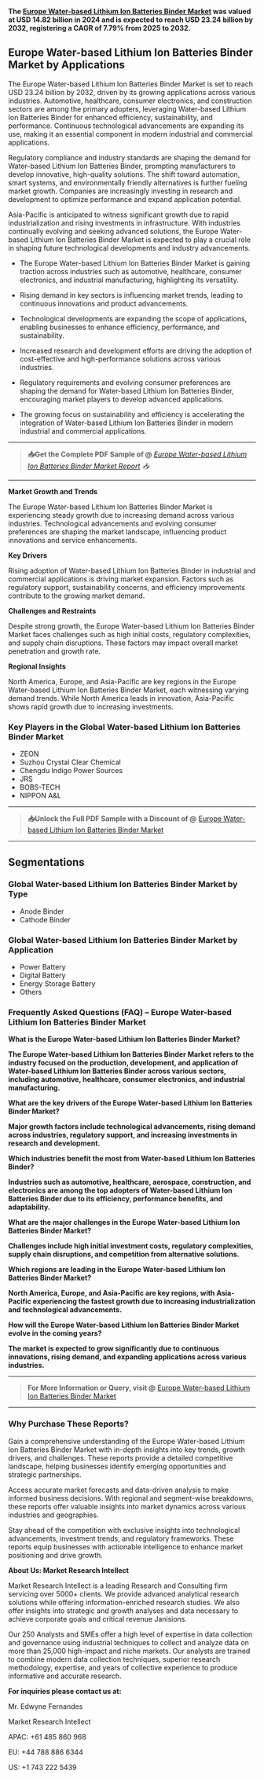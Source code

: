 <p><strong>The <a href="https://www.marketresearchintellect.com/download-sample/?rid=924463&amp;utm_source=Pulse-April-Europe&amp;utm_medium=852">Europe Water-based Lithium Ion Batteries Binder Market</a> was valued at USD 14.82 billion in 2024 and is expected to reach USD 23.24 billion by 2032, registering a CAGR of 7.79% from 2025 to 2032.</strong></p><h2>Europe Water-based Lithium Ion Batteries Binder Market by Applications&nbsp;</h2><p><p>The Europe Water-based Lithium Ion Batteries Binder Market is set to reach USD 23.24 billion by 2032, driven by its growing applications across various industries. Automotive, healthcare, consumer electronics, and construction sectors are among the primary adopters, leveraging Water-based Lithium Ion Batteries Binder for enhanced efficiency, sustainability, and performance. Continuous technological advancements are expanding its use, making it an essential component in modern industrial and commercial applications.</p><p>Regulatory compliance and industry standards are shaping the demand for Water-based Lithium Ion Batteries Binder, prompting manufacturers to develop innovative, high-quality solutions. The shift toward automation, smart systems, and environmentally friendly alternatives is further fueling market growth. Companies are increasingly investing in research and development to optimize performance and expand application potential.</p><p>Asia-Pacific is anticipated to witness significant growth due to rapid industrialization and rising investments in infrastructure. With industries continually evolving and seeking advanced solutions, the Europe Water-based Lithium Ion Batteries Binder Market is expected to play a crucial role in shaping future technological developments and industry advancements.</p></p><ul><li><p>The Europe Water-based Lithium Ion Batteries Binder Market is gaining traction across industries such as automotive, healthcare, consumer electronics, and industrial manufacturing, highlighting its versatility.</p></li><li><p>Rising demand in key sectors is influencing market trends, leading to continuous innovations and product advancements.</p></li><li><p>Technological developments are expanding the scope of applications, enabling businesses to enhance efficiency, performance, and sustainability.</p></li><li><p>Increased research and development efforts are driving the adoption of cost-effective and high-performance solutions across various industries.</p></li><li><p>Regulatory requirements and evolving consumer preferences are shaping the demand for Water-based Lithium Ion Batteries Binder, encouraging market players to develop advanced applications.</p></li><li><p>The growing focus on sustainability and efficiency is accelerating the integration of Water-based Lithium Ion Batteries Binder in modern industrial and commercial applications.</p></li></ul><hr /><blockquote><p><strong><span class="font-[700]">📥Get the Complete PDF Sample of @ </span></strong><em><span class="font-[700]"><a href="https://www.marketresearchintellect.com/download-sample/?rid=924463&amp;utm_source=Pulse-April-Europe&amp;utm_medium=852" target="_blank" data-tracking-control-name="article-ssr-frontend-pulse_little-text-block" data-tracking-will-navigate="" data-test-link="">Europe Water-based Lithium Ion Batteries Binder Market Report</a>&nbsp;📥</span></em></p></blockquote><hr /><p class="" data-start="77" data-end="360"><strong data-start="77" data-end="105">Market Growth and Trends</strong></p><p class="" data-start="77" data-end="360">The Europe Water-based Lithium Ion Batteries Binder Market is experiencing steady growth due to increasing demand across various industries. Technological advancements and evolving consumer preferences are shaping the market landscape, influencing product innovations and service enhancements.</p><p class="" data-start="362" data-end="606"><strong data-start="362" data-end="377">Key Drivers</strong></p><p class="" data-start="362" data-end="606">Rising adoption of Water-based Lithium Ion Batteries Binder in industrial and commercial applications is driving market expansion. Factors such as regulatory support, sustainability concerns, and efficiency improvements contribute to the growing market demand.</p><p class="" data-start="608" data-end="849"><strong data-start="608" data-end="637">Challenges and Restraints</strong></p><p class="" data-start="608" data-end="849">Despite strong growth, the Europe Water-based Lithium Ion Batteries Binder Market faces challenges such as high initial costs, regulatory complexities, and supply chain disruptions. These factors may impact overall market penetration and growth rate.</p><p class="" data-start="851" data-end="1095"><strong data-start="851" data-end="872">Regional Insights</strong></p><p class="" data-start="851" data-end="1095">North America, Europe, and Asia-Pacific are key regions in the Europe Water-based Lithium Ion Batteries Binder Market, each witnessing varying demand trends. While North America leads in innovation, Asia-Pacific shows rapid growth due to increasing investments.</p><p><h3>Key Players in the Global Water-based Lithium Ion Batteries Binder Market </h3><ul><li>ZEON</li><li>Suzhou Crystal Clear Chemical</li><li>Chengdu Indigo Power Sources</li><li>JRS</li><li>BOBS-TECH</li><li>NIPPON A&L</li></ul></p><hr /><blockquote><p><strong>📥Unlock the Full PDF Sample with a Discount of @</strong> <a href="https://www.marketresearchintellect.com/ask-for-discount/?rid=924463&amp;utm_source=Pulse-April-Europe&amp;utm_medium=852">Europe Water-based Lithium Ion Batteries Binder Market</a></p></blockquote><hr /><p><h2>Segmentations</h2><h3>Global Water-based Lithium Ion Batteries Binder Market by Type</h3><ul><li>Anode Binder</li><li>Cathode Binder</li></ul><h3>Global Water-based Lithium Ion Batteries Binder Market by Application</h3><ul><li>Power Battery</li><li>Digital Battery</li><li>Energy Storage Battery</li><li>Others</li></ul></p><h3><strong>Frequently Asked Questions (FAQ) &ndash; Europe Water-based Lithium Ion Batteries Binder Market</strong></h3><p><strong>What is the Europe Water-based Lithium Ion Batteries Binder Market?</strong></p><p><strong>The Europe Water-based Lithium Ion Batteries Binder Market refers to the industry focused on the production, development, and application of Water-based Lithium Ion Batteries Binder across various sectors, including automotive, healthcare, consumer electronics, and industrial manufacturing.</strong></p><p><strong>What are the key drivers of the Europe Water-based Lithium Ion Batteries Binder Market?</strong></p><p><strong>Major growth factors include technological advancements, rising demand across industries, regulatory support, and increasing investments in research and development.</strong></p><p><strong>Which industries benefit the most from Water-based Lithium Ion Batteries Binder?</strong></p><p><strong>Industries such as automotive, healthcare, aerospace, construction, and electronics are among the top adopters of Water-based Lithium Ion Batteries Binder due to its efficiency, performance benefits, and adaptability.</strong></p><p><strong>What are the major challenges in the Europe Water-based Lithium Ion Batteries Binder Market?</strong></p><p><strong>Challenges include high initial investment costs, regulatory complexities, supply chain disruptions, and competition from alternative solutions.</strong></p><p><strong>Which regions are leading in the Europe Water-based Lithium Ion Batteries Binder Market?</strong></p><p><strong>North America, Europe, and Asia-Pacific are key regions, with Asia-Pacific experiencing the fastest growth due to increasing industrialization and technological advancements.</strong></p><p><strong>How will the Europe Water-based Lithium Ion Batteries Binder Market evolve in the coming years?</strong></p><p><strong>The market is expected to grow significantly due to continuous innovations, rising demand, and expanding applications across various industries.</strong></p><hr /><blockquote><p><span class="font-[700]"><strong>For More Information or Query, visit&nbsp;@</strong>&nbsp;</span><span class="font-[700]"><a href="https://www.marketresearchintellect.com/product/global-water-based-lithium-ion-batteries-binder-market/?utm_source=Linkedin&utm_medium=852" target="_blank" data-tracking-control-name="article-ssr-frontend-pulse_little-text-block" data-tracking-will-navigate="" data-test-link="">Europe Water-based Lithium Ion Batteries Binder Market</a></span></p></blockquote><hr /><h3><strong data-start="0" data-end="31">Why Purchase These Reports?</strong></h3><p class="" data-start="35" data-end="297">Gain a comprehensive understanding of the Europe Water-based Lithium Ion Batteries Binder Market with in-depth insights into key trends, growth drivers, and challenges. These reports provide a detailed competitive landscape, helping businesses identify emerging opportunities and strategic partnerships.</p><p class="" data-start="299" data-end="540">Access accurate market forecasts and data-driven analysis to make informed business decisions. With regional and segment-wise breakdowns, these reports offer valuable insights into market dynamics across various industries and geographies.</p><p class="" data-start="542" data-end="784">Stay ahead of the competition with exclusive insights into technological advancements, investment trends, and regulatory frameworks. These reports equip businesses with actionable intelligence to enhance market positioning and drive growth.</p><p><strong><span class="font-[700]">About Us: Market Research Intellect</span></strong></p><p><span class="">Market Research Intellect is a leading Research and Consulting firm servicing over 5000+ clients. We provide advanced analytical research solutions while offering information-enriched research studies.&nbsp;</span>We also offer insights into strategic and growth analyses and data necessary to achieve corporate goals and critical revenue Janisions.</p><p><span class="">Our 250 Analysts and SMEs offer a high level of expertise in data collection and governance using industrial techniques to collect and analyze data on more than 25,000 high-impact and niche markets. Our analysts are trained to combine modern data collection techniques, superior research methodology, expertise, and years of collective experience to produce informative and accurate research.</span></p><p><strong>For inquiries please contact us at:</strong></p><p>Mr. Edwyne Fernandes</p><p>Market Research Intellect</p><p>APAC: +61 485 860 968</p><p>EU: +44 788 886 6344</p><p>US: +1 743 222 5439</p>